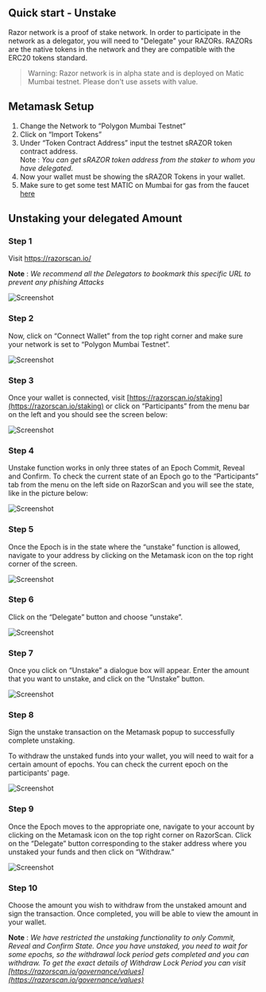 ## Quick start - Unstake

Razor network is a proof of stake network. In order to participate in the network as a delegator, you will need to "Delegate" your RAZORs. RAZORs are the native tokens in the network and they are compatible with the ERC20 tokens standard.

> Warning: Razor network is in alpha state and is deployed on Matic Mumbai testnet. Please don't use assets with value.

## Metamask Setup

1. Change the Network to “Polygon Mumbai Testnet” 
2. Click on “Import Tokens” 
3. Under “Token Contract Address” input the testnet sRAZOR token contract address.<br>
     Note : *You can get sRAZOR token address from the staker to whom you have delegated.*
4. Now your wallet must be showing the sRAZOR Tokens in your wallet.
5. Make sure to get some test MATIC on Mumbai for gas from the faucet [here](https://faucet.polygon.technology/)

## Unstaking your delegated Amount

### Step 1

 Visit <https://razorscan.io/>

 **Note** : *We recommend all the Delegators to bookmark this specific URL to prevent any phishing Attacks*

![Screenshot](img/1.png)

### Step 2
 Now, click on “Connect Wallet” from the top right corner and make sure your network is set to “Polygon Mumbai Testnet”.

![Screenshot](img/2.png)

### Step 3
 Once your wallet is connected, visit [https://razorscan.io/staking](https://razorscan.io/staking) or click on “Participants” from the menu bar on the left and you should see the screen below:

![Screenshot](img/3.png)

### Step 4

Unstake function works in only three states of an Epoch  Commit, Reveal and Confirm. To check the current state of an Epoch go to the “Participants” tab from the menu on the left side on RazorScan and you will see the state, like in the picture below: 

![Screenshot](img/8.png)


### Step 5

Once the Epoch is in the state where the “unstake” function is allowed, navigate to your address by clicking on the Metamask icon on the top right corner of the screen.

![Screenshot](img/9.png)


### Step 6

Click on the “Delegate” button and choose “unstake”.

![Screenshot](img/10.png)


### Step 7

Once you click on “Unstake” a dialogue box will appear. Enter the amount that you want to unstake, and click on the “Unstake” button.

![Screenshot](img/11.png)


### Step 8

Sign the unstake transaction on the Metamask popup to successfully complete unstaking.

To withdraw the unstaked funds into your wallet, you will need to wait for a certain amount of epochs. You can check the current epoch on the participants' page.

![Screenshot](img/12.png)


### Step 9

Once the Epoch moves to the appropriate one, navigate to your account by clicking on the Metamask icon on the top right corner on RazorScan. Click on the “Delegate” button corresponding to the staker address where you unstaked your funds and then click on “Withdraw.” 

![Screenshot](img/13.png)


### Step 10

Choose the amount you wish to withdraw from the unstaked amount and sign the transaction. Once completed, you will be able to view the amount in your wallet. 

**Note** : *We have restricted the unstaking functionality to only Commit, Reveal and Confirm State. Once you have unstaked, you need to wait for some epochs, so the withdrawal lock period gets completed and you can withdraw. To get the exact details of Withdraw Lock Period you can visit [https://razorscan.io/governance/values](https://razorscan.io/governance/values)*

